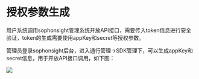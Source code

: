 # 授权参数生成 #

用户系统调用sophonsight管理系统开放API接口，需要传入token信息进行安全验证，token的生成需要使用appKey和secret等授权参数。

管理员登录sophonsight后台，进入通行管理->SDK管理下，可以生成appKey和secret信息，用于开放API接口调用，如下图：


![](../../../../imgs/shouquan-shou-quan-can-shu.png)